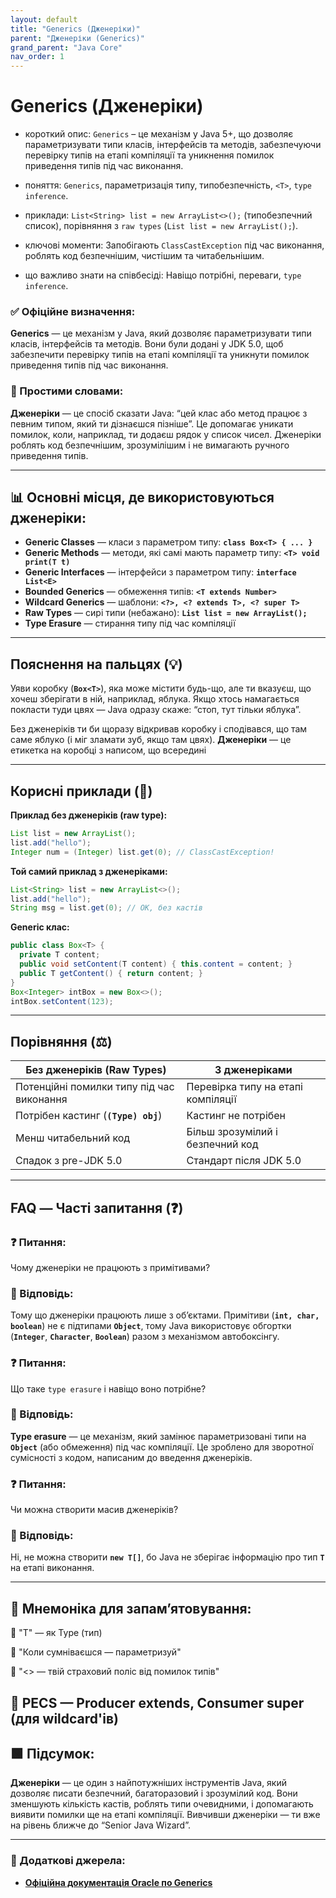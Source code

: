 ```yaml
---
layout: default
title: "Generics (Дженеріки)"
parent: "Дженеріки (Generics)"
grand_parent: "Java Core"
nav_order: 1
---
```


# Generics (Дженеріки)

* короткий опис: `Generics` – це механізм у Java 5+, що дозволяє параметризувати типи класів, інтерфейсів та методів, забезпечуючи перевірку типів на етапі компіляції та уникнення помилок приведення типів під час виконання.

* поняття: `Generics`, параметризація типу, типобезпечність, `<T>`, `type inference`.

* приклади: `List<String> list = new ArrayList<>();` (типобезпечний список), порівняння з `raw types` (`List list = new ArrayList();`).

* ключові моменти: Запобігають `ClassCastException` під час виконання, роблять код безпечнішим, чистішим та читабельнішим.

* що важливо знати на співбесіді: Навіщо потрібні, переваги, `type inference`.

### **✅ Офіційне визначення:**

**Generics** — це механізм у Java, який дозволяє параметризувати типи класів, інтерфейсів та методів. Вони були додані у JDK 5.0, щоб забезпечити перевірку типів на етапі компіляції та уникнути помилок приведення типів під час виконання.

### **🧠 Простими словами:**

**Дженеріки** — це спосіб сказати Java: “цей клас або метод працює з певним типом, який ти дізнаєшся пізніше”. Це допомагає уникати помилок, коли, наприклад, ти додаєш рядок у список чисел. Дженеріки роблять код безпечнішим, зрозумілішим і не вимагають ручного приведення типів.

---

## **📊 Основні місця, де використовуються дженеріки:**

* **Generic Classes** — класи з параметром типу: **`class Box<T> { ... }`**
* **Generic Methods** — методи, які самі мають параметр типу: **`<T> void print(T t)`**
* **Generic Interfaces** — інтерфейси з параметром типу: **`interface List<E>`**
* **Bounded Generics** — обмеження типів: **`<T extends Number>`**
* **Wildcard Generics** — шаблони: **`<?>, <? extends T>, <? super T>`**
* **Raw Types** — сирі типи (небажано): **`List list = new ArrayList();`**
* **Type Erasure** — стирання типу під час компіляції

---

## **Пояснення на пальцях (💡)**

Уяви коробку (**`Box<T>`**), яка може містити будь-що, але ти вказуєш, що хочеш зберігати в ній, наприклад, яблука. Якщо хтось намагається покласти туди цвях — Java одразу скаже: “стоп, тут тільки яблука”.

Без дженеріків ти би щоразу відкривав коробку і сподівався, що там саме яблуко (і міг зламати зуб, якщо там цвях). **Дженеріки** — це етикетка на коробці з написом, що всередині

---

## **Корисні приклади (🧪)**

**Приклад без дженеріків (raw type):**

```java
List list = new ArrayList();
list.add("hello");
Integer num = (Integer) list.get(0); // ClassCastException!
```

**Той самий приклад з дженеріками:**

```java
List<String> list = new ArrayList<>();
list.add("hello");
String msg = list.get(0); // OK, без кастів
```

**Generic клас:**

```java
public class Box<T> {
  private T content;
  public void setContent(T content) { this.content = content; }
  public T getContent() { return content; }
}
Box<Integer> intBox = new Box<>();
intBox.setContent(123);
```

---

## **Порівняння (⚖️)**

| Без дженеріків (Raw Types) | З дженеріками |
| ----- | ----- |
| Потенційні помилки типу під час виконання | Перевірка типу на етапі компіляції |
| Потрібен кастинг (**`(Type) obj`**) | Кастинг не потрібен |
| Менш читабельний код | Більш зрозумілий і безпечний код |
| Спадок з pre-JDK 5.0 | Стандарт після JDK 5.0 |

---

## **FAQ — Часті запитання (❓)**

### **❓ Питання:**

 Чому дженеріки не працюють з примітивами?

### **💬 Відповідь:**

Тому що дженеріки працюють лише з обʼєктами. Примітиви (**`int, char, boolean`**) не є підтипами **`Object`**, тому Java використовує обгортки (**`Integer`**, **`Character`**, **`Boolean`**) разом з механізмом автобоксінгу.

####

### **❓ Питання:**

 Що таке `type erasure` і навіщо воно потрібне?

### **💬 Відповідь:**

**Type erasure** — це механізм, який замінює параметризовані типи на **`Object`** (або обмеження) під час компіляції. Це зроблено для зворотної сумісності з кодом, написаним до введення дженеріків.

####

### **❓ Питання:**

 Чи можна створити масив дженеріків?

### **💬 Відповідь:**

Ні, не можна створити **`new T[]`**, бо Java не зберігає інформацію про тип **`T`** на етапі виконання.

---

## **🧠 Мнемоніка для запам’ятовування:**

🔹 "T" — як Type (тип)

🔹 "Коли сумніваєшся — параметризуй"

🔹 "\<\> — твій страховий поліс від помилок типів"

🔹 PECS — Producer extends, Consumer super (для wildcard'ів)
---

## **🟩 Підсумок:**

**Дженеріки** — це один з найпотужніших інструментів Java, який дозволяє писати безпечний, багаторазовий і зрозумілий код. Вони зменшують кількість кастів, роблять типи очевидними, і допомагають виявити помилки ще на етапі компіляції. Вивчивши дженеріки — ти вже на рівень ближче до “Senior Java Wizard”.

---

### **🔗 Додаткові джерела:**

* [**Офіційна документація Oracle по Generics**](https://docs.oracle.com/javase/tutorial/java/generics/)
